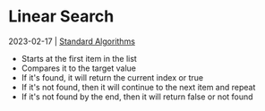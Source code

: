 # Linear Search
2023-02-17 | [Standard Algorithms](Standard%20Alogrithms.md)

- Starts at the first item in the list
- Compares it to the target value
- If it's found, it will return the current index or true
- If it's not found, then it will continue to the next item and repeat
- If it's not found by the end, then it will return false or not found